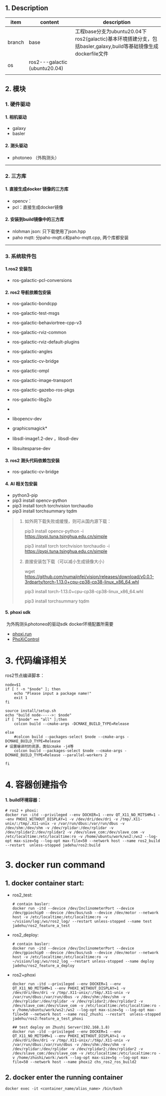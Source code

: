 <!--
 * @Descripttion: 
 * @version: 
 * @Author: hw
 * @Date: 2021-12-20 13:23:58
 * @LastEditors: hw
 * @LastEditTime: 2023-04-17 20:01:38
-->
## 1. Description
| item   | content                       | description                                                  |
| ------ | ----------------------------- | ------------------------------------------------------------ |
| branch | base                          | 工程base分支为ubuntu20.04下ros2(galactic)基本环境搭建分支，包括basler,galaxy,build等基础镜像生成dockerfile文件 |
| os     | ros2---galactic (ubuntu20.04) |                                                              |
|        |                               |                                                              |



## 2. 模块

### 1. 硬件驱动

#### 1. 相机驱动

- galaxy
- basler

#### 2. 测头驱动

- photoneo （外购测头）

------



### 2. 三方库

#### 1. 直接生成docker 镜像的三方库

- opencv：
- pcl：直接生成docker镜像

#### 2. 安装到build镜像中的三方库

- nlohman json: 只下载使用了json.hpp
- paho mqtt: 分paho-mqtt.c和paho-mqtt.cpp, 两个库都安装

------



### 3. 系统软件包

#### 1.ros2 安装包

- ros-galactic-pcl-conversions

#### 2. ros2 导航依赖包安装

- ros-galactic-bondcpp
- ros-galactic-test-msgs
- ros-galactic-behaviortree-cpp-v3
- ros-galactic-rviz-common
- ros-galactic-rviz-default-plugins
- ros-galactic-angles
- ros-galactic-cv-bridge
- ros-galactic-ompl
- ros-galactic-image-transport
- ros-galactic-gazebo-ros-pkgs
- ros-galactic-libg2o
- 

- libopencv-dev 

- graphicsmagick*

- libsdl-image1.2-dev ，libsdl-dev

- libsuitesparse-dev

  

#### 3. ros2 测头代码依赖包安装

- ros-galactic-cv-bridge

  

#### 4. AI 相关包安装

- python3-pip
- pip3 install opencv-python
- pip3 install torch torchvision torchaudio 
- pip3 install torchsummary tqdm

> 1. 如外网下载失败或缓慢，则可从国内源下载：
>
>    pip3 install opencv-python -i https://pypi.tuna.tsinghua.edu.cn/simple
>
>    pip3 install torch torchvision torchaudio -i https://pypi.tuna.tsinghua.edu.cn/simple
>
> 2. 直接安装包下载（可以减小生成镜像大小）
>
>    wget https://github.com/numajinfei/vision/releases/download/v0.0.1-3rdparty/torch-1.13.0+cpu-cp38-cp38-linux_x86_64.whl
>
>    pip3 install torch-1.13.0+cpu-cp38-cp38-linux_x86_64.whl
>
>    pip3 install torchsummary tqdm

#### 5. phoxi sdk

​	为外购测头photoneo的驱动sdk docker环境配置所需要

- [phoxi.run](https://www.photoneo.com/downloads/phoxi-control#)
- [PhoXiControl](https://github.com/photoneo/phoxi-docker)

# 3. 代码编译相关

ros2节点编译脚本：

```shell
node=$1
if [ ! -n "$node" ]; then
    echo "Please input a package name!"
  	exit 1
fi

source install/setup.sh
echo "build node----->: $node"
if [ "$node" == "all" ];then
    colcon build --cmake-args -DCMAKE_BUILD_TYPE=Release

else
    #colcon build --packages-select $node --cmake-args -DCMAKE_BUILD_TYPE=Release
# 设置编译时的资源，类似cmake -j4等
    colcon build --packages-select $node --cmake-args -DCMAKE_BUILD_TYPE=Release --parallel-workers 2

fi
```



# 4. 容器创建指令

#### 1. build环境容器：

```shell
# ros2 + phoxi:
docker run -itd --privileged --env DOCKER=1 --env QT_X11_NO_MITSHM=1 --env PHOXI_WITHOUT_DISPLAY=1 -v /dev/dri/dev/dri -v /tmp/.X11-unix/:/tmp/.X11-unix -v /var/run/dbus:/var/run/dbus -v /dev/shm:/dev/shm -v /dev/rplidar:/dev/rplidar -v /dev/rplidar2:/dev/rplidar2 -v /dev/slave_com:/dev/slave_com -v /etc/localtime:/etc/localtime:ro -v /home/ubuntu/work/ws2:/ws2 --log-opt max-size=5g --log-opt max-file=50 --network host --name ros2_build --restart  unless-stopped jadehu/ros2:build
```



# 3. docker run command
## 1. docker container start:
- ros2_test:
  ```shell
  # contain basler:
  docker run -itd --device /dev/InclinometerPort --device /dev/gpiochip0 --device /dev/bus/usb --device /dev/motor --network host -v /etc/localtime:/etc/localtime:ro -v ~/vision/log:/ws/ros2_log/ --restart unless-stopped --name test jadehu/ros2_feature_a_test
  ```

- ros2_deploy:
  ```shell
  # contain basler:
  docker run -itd --device /dev/InclinometerPort --device /dev/gpiochip0 --device /dev/bus/usb --device /dev/motor --network host -v /etc/localtime:/etc/localtime:ro -v ~/vision/log:/ws/ros2_log --restart unless-stopped --name deploy jadehu/ros2_feature_a_deploy
  ```
  
- ros2+phoxi

  ```shell
  docker run -itd --privileged --env DOCKER=1 --env QT_X11_NO_MITSHM=1 --env PHOXI_WITHOUT_DISPLAY=1 -v /dev/dri/dev/dri -v /tmp/.X11-unix/:/tmp/.X11-unix -v /var/run/dbus:/var/run/dbus -v /dev/shm:/dev/shm -v /dev/rplidar:/dev/rplidar -v /dev/rplidar2:/dev/rplidar2 -v /dev/slave_com:/dev/slave_com -v /etc/localtime:/etc/localtime:ro -v /home/ubuntu/work/ws2:/ws2 --log-opt max-size=5g --log-opt max-file=50 --network host --name ros2_zhushi --restart  unless-stopped jadehu/ros2:feature_a_test_phoxi
  ```

  ```shell
  ## test deploy on Zhushi Server(192.168.1.8)
  docker run -itd --privileged --env DOCKER=1 --env QT_X11_NO_MITSHM=1 --env PHOXI_WITHOUT_DISPLAY=1 -v /dev/dri/dev/dri -v /tmp/.X11-unix/:/tmp/.X11-unix -v /var/run/dbus:/var/run/dbus -v /dev/shm:/dev/shm -v /dev/rplidar:/dev/rplidar -v /dev/rplidar2:/dev/rplidar2 -v /dev/slave_com:/dev/slave_com -v /etc/localtime:/etc/localtime:ro -v /home/zhushi/work:/work --log-opt max-size=5g --log-opt max-file=50 --network host --name phoxi2 chs_ros2_ros_build2
  ```

  





## 2. docker enter the running container
```shell
docker exec -it <container_name/alias_name> /bin/bash
```
